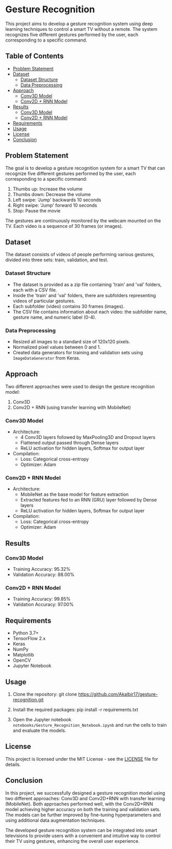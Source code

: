 # Gesture Recognition

This project aims to develop a gesture recognition system using deep learning techniques to control a smart TV without a remote. The system recognizes five different gestures performed by the user, each corresponding to a specific command.

## Table of Contents
- [Problem Statement](#problem-statement)
- [Dataset](#dataset)
  - [Dataset Structure](#dataset-structure)
  - [Data Preprocessing](#data-preprocessing)
- [Approach](#approach)
  - [Conv3D Model](#conv3d-model)
  - [Conv2D + RNN Model](#conv2d--rnn-model)
- [Results](#results)
  - [Conv3D Model](#conv3d-model-1)
  - [Conv2D + RNN Model](#conv2d--rnn-model-1)
- [Requirements](#requirements)
- [Usage](#usage)
- [License](#license)
- [Conclusion](#conclusion)

## Problem Statement
The goal is to develop a gesture recognition system for a smart TV that can recognize five different gestures performed by the user, each corresponding to a specific command:

1. Thumbs up: Increase the volume
2. Thumbs down: Decrease the volume
3. Left swipe: 'Jump' backwards 10 seconds
4. Right swipe: 'Jump' forward 10 seconds
5. Stop: Pause the movie

The gestures are continuously monitored by the webcam mounted on the TV. Each video is a sequence of 30 frames (or images).

## Dataset
The dataset consists of videos of people performing various gestures, divided into three sets: train, validation, and test.

### Dataset Structure
- The dataset is provided as a zip file containing 'train' and 'val' folders, each with a CSV file.
- Inside the 'train' and 'val' folders, there are subfolders representing videos of particular gestures.
- Each subfolder (video) contains 30 frames (images).
- The CSV file contains information about each video: the subfolder name, gesture name, and numeric label (0-4).

### Data Preprocessing
- Resized all images to a standard size of 120x120 pixels.
- Normalized pixel values between 0 and 1.
- Created data generators for training and validation sets using `ImageDataGenerator` from Keras.

## Approach
Two different approaches were used to design the gesture recognition model:
1. Conv3D
2. Conv2D + RNN (using transfer learning with MobileNet)

### Conv3D Model
- Architecture:
  - 4 Conv3D layers followed by MaxPooling3D and Dropout layers
  - Flattened output passed through Dense layers
  - ReLU activation for hidden layers, Softmax for output layer
- Compilation:
  - Loss: Categorical cross-entropy
  - Optimizer: Adam

### Conv2D + RNN Model
- Architecture:
  - MobileNet as the base model for feature extraction
  - Extracted features fed to an RNN (GRU) layer followed by Dense layers
  - ReLU activation for hidden layers, Softmax for output layer
- Compilation:
  - Loss: Categorical cross-entropy
  - Optimizer: Adam

## Results
### Conv3D Model
- Training Accuracy: 95.32%
- Validation Accuracy: 88.00%

### Conv2D + RNN Model
- Training Accuracy: 99.85%
- Validation Accuracy: 97.00%

## Requirements
- Python 3.7+
- TensorFlow 2.x
- Keras
- NumPy
- Matplotlib
- OpenCV
- Jupyter Notebook

## Usage
1. Clone the repository: git clone https://github.com/Akalbir17/gesture-recognition.git
   
2. Install the required packages: pip install -r requirements.txt

3. Open the Jupyter notebook `notebooks/Gesture_Recognition_Notebook.ipynb` and run the cells to train and evaluate the models.

## License
This project is licensed under the MIT License - see the [LICENSE](LICENSE) file for details.

## Conclusion
In this project, we successfully designed a gesture recognition model using two different approaches: Conv3D and Conv2D+RNN with transfer learning (MobileNet). Both approaches performed well, with the Conv2D+RNN model achieving higher accuracy on both the training and validation sets. The models can be further improved by fine-tuning hyperparameters and using additional data augmentation techniques.

The developed gesture recognition system can be integrated into smart televisions to provide users with a convenient and intuitive way to control their TV using gestures, enhancing the overall user experience.

